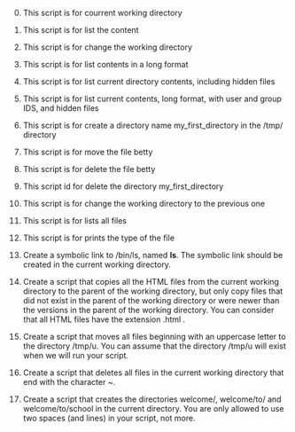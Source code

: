 0. This script is for courrent working directory
1. This script is for list the content
2. This script is for change the working directory
3. This script is for list contents in a long format
4. This script is for list current directory contents, including hidden files
5. This script is for list current contents, long format, with user and group IDS, and hidden files
6. This script is for create a directory name my_first_directory in the /tmp/ directory
7. This script is for move the file betty
8. This script is for delete the file betty
9. This script id for delete the directory my_first_directory
10. This script is for change the working directory to the previous one
11. This script is for lists all files
12. This script is for prints the type of the file
13. Create a symbolic link to /bin/ls, named __ls__. The symbolic link should be created in the current working directory.

14. Create a script that copies all the HTML files from the current working directory to the parent of the working directory, but only copy files that did not exist in the parent of the working directory or were newer than the versions in the parent of the working directory. You can consider that all HTML files have the extension .html .

15. Create a script that moves all files beginning with an uppercase letter to the directory /tmp/u.  You can assume that the directory /tmp/u will exist when we will run your script.

16. Create a script that deletes all files in the current working directory that end with the character ~.

17. Create a script that creates the directories welcome/, welcome/to/ and welcome/to/school in the current directory.  You are only allowed to use two spaces (and lines) in your script, not more.